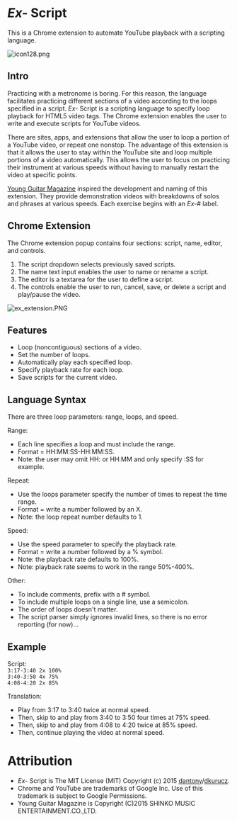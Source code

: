 # *Ex-* Script

This is a Chrome extension to automate YouTube playback with a scripting language.

![icon128.png](https://raw.githubusercontent.com/dantony/exscript/master/icons/icon128.png)

## Intro
Practicing with a metronome is boring. For this reason, the language facilitates practicing different sections of a video according to the loops specified in a script. *Ex-* Script is a scripting language to specify loop playback for HTML5 video tags. The Chrome extension enables the user to write and execute scripts for YouTube videos.  

There are sites, apps, and extensions that allow the user to loop a portion of a YouTube video, or repeat one nonstop. The advantage of this extension is that it allows the user to stay within the YouTube site and loop multiple portions of a video automatically. This allows the user to focus on practicing their instrument at various speeds without having to manually restart the video at specific points.

[Young Guitar Magazine](http://youngguitar.jp/) inspired the development and naming of this extension. They provide demonstration videos with breakdowns of solos and phrases at various speeds. Each exercise begins with an *Ex-*# label. 

## Chrome Extension
The Chrome extension popup contains four sections: script, name, editor, and controls.
  1. The script dropdown selects previously saved scripts.
  2. The name text input enables the user to name or rename a script.
  3. The editor is a textarea for the user to define a script.
  4. The controls enable the user to run, cancel, save, or delete a script and play/pause the video.

![ex_extension.PNG](https://raw.githubusercontent.com/dantony/exscript/master/ex_extension.PNG)

## Features
* Loop (noncontiguous) sections of a video.
* Set the number of loops.
* Automatically play each specified loop.
* Specify playback rate for each loop.
* Save scripts for the current video.

## Language Syntax
There are three loop parameters: range, loops, and speed.

Range:
* Each line specifies a loop and must include the range.
* Format = HH:MM:SS-HH:MM:SS.
* Note: the user may omit HH: or HH:MM and only specify :SS for example.

Repeat:
* Use the loops parameter specify the number of times to repeat the time range.
* Format = write a number followed by an X.
* Note: the loop repeat number defaults to 1.

Speed:
* Use the speed parameter to specify the playback rate.
* Format = write a number followed by a % symbol.
* Note: the playback rate defaults to 100%.
* Note: playback rate seems to work in the range 50%-400%.

Other:
* To include comments, prefix with a # symbol.
* To include multiple loops on a single line, use a semicolon.
* The order of loops doesn't matter.
* The script parser simply ignores invalid lines, so there is no error reporting (for now)...

## Example
Script:  
  <code>3:17-3:40 2x 100%</code>  
  <code>3:40-3:50 4x 75%</code>  
  <code>4:08-4:20 2x 85%</code>  

Translation:  
* Play from 3:17 to 3:40 twice at normal speed.  
* Then, skip to and play from 3:40 to 3:50 four times at 75% speed.  
* Then, skip to and play from 4:08 to 4:20 twice at 85% speed.  
* Then, continue playing the video at normal speed.  

# Attribution
* *Ex-* Script is The MIT License (MIT) Copyright (c) 2015 [dantony](https://github.com/dantony/)/[dkurucz](https://github.com/dkurucz/).
* Chrome and YouTube are trademarks of Google Inc. Use of this trademark is subject to Google Permissions.
* Young Guitar Magazine is Copyright (C)2015 SHINKO MUSIC ENTERTAINMENT.CO.,LTD.
